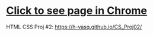 # [Click to see page in Chrome](https://h-vasq.github.io/CS_Proj02/)
HTML CSS Proj #2: https://h-vasq.github.io/CS_Proj02/
